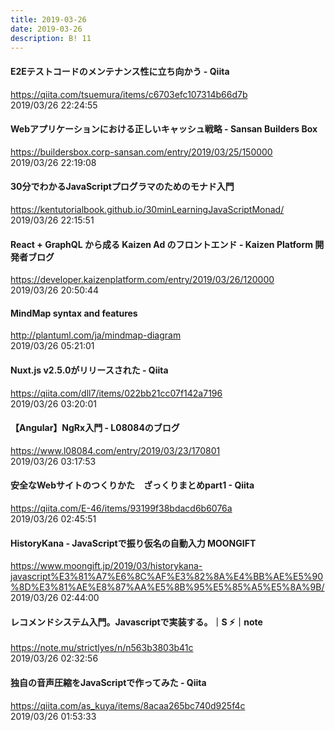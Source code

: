 ```yaml
---
title: 2019-03-26
date: 2019-03-26
description: B! 11
---
```


#### E2Eテストコードのメンテナンス性に立ち向かう - Qiita
https://qiita.com/tsuemura/items/c6703efc107314b66d7b<br>
2019/03/26 22:24:55<br>


#### Webアプリケーションにおける正しいキャッシュ戦略 - Sansan Builders Box
https://buildersbox.corp-sansan.com/entry/2019/03/25/150000<br>
2019/03/26 22:19:08<br>


#### 30分でわかるJavaScriptプログラマのためのモナド入門
https://kentutorialbook.github.io/30minLearningJavaScriptMonad/<br>
2019/03/26 22:15:51<br>


#### React + GraphQL から成る Kaizen Ad のフロントエンド - Kaizen Platform 開発者ブログ
https://developer.kaizenplatform.com/entry/2019/03/26/120000<br>
2019/03/26 20:50:44<br>


#### MindMap syntax and features
http://plantuml.com/ja/mindmap-diagram<br>
2019/03/26 05:21:01<br>


#### Nuxt.js v2.5.0がリリースされた - Qiita
https://qiita.com/dll7/items/022bb21cc07f142a7196<br>
2019/03/26 03:20:01<br>


#### 【Angular】NgRx入門 - L08084のブログ
https://www.l08084.com/entry/2019/03/23/170801<br>
2019/03/26 03:17:53<br>


#### 安全なWebサイトのつくりかた　ざっくりまとめpart1 - Qiita
https://qiita.com/E-46/items/93199f38bdacd6b6076a<br>
2019/03/26 02:45:51<br>


#### HistoryKana - JavaScriptで振り仮名の自動入力 MOONGIFT
https://www.moongift.jp/2019/03/historykana-javascript%E3%81%A7%E6%8C%AF%E3%82%8A%E4%BB%AE%E5%90%8D%E3%81%AE%E8%87%AA%E5%8B%95%E5%85%A5%E5%8A%9B/<br>
2019/03/26 02:44:00<br>


#### レコメンドシステム入門。Javascriptで実装する。｜S ⚡️｜note
https://note.mu/strictlyes/n/n563b3803b41c<br>
2019/03/26 02:32:56<br>


#### 独自の音声圧縮をJavaScriptで作ってみた - Qiita
https://qiita.com/as_kuya/items/8acaa265bc740d925f4c<br>
2019/03/26 01:53:33<br>


